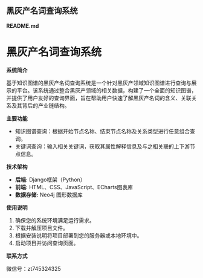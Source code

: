 ## 黑灰产名词查询系统

**README.md**

# 黑灰产名词查询系统

**系统简介**

基于知识图谱的黑灰产名词查询系统是一个针对黑灰产领域知识图谱进行查询与展示的平台。该系统通过整合黑灰产领域的相关数据，构建了一个全面的知识图谱，并提供了用户友好的查询界面，旨在帮助用户快速了解黑灰产名词的含义、关联关系及其背后的产业链结构。

**主要功能**

- 知识图谱查询：根据开始节点名称、结束节点名称及关系类型进行任意组合查询。
- 关键词查询：输入相关关键词，获取其属性解释信息及与之相关联的上下游节点信息。


**技术架构**

- **后端:** Django框架（Python）
- **前端:** HTML、CSS、JavaScript、ECharts图表库
- **数据存储:** Neo4j 图形数据库


**使用说明**

1. 确保您的系统环境满足运行需求。
2. 下载并解压项目文件。
3. 根据安装说明将项目部署到您的服务器或本地环境中。
4. 启动项目并访问查询页面。

**联系方式**

微信号：zt745324325